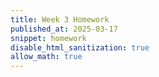 ```yaml
---
title: Week 3 Homework
published_at: 2025-03-17
snippet: homework
disable_html_sanitization: true
allow_math: true
---
```


